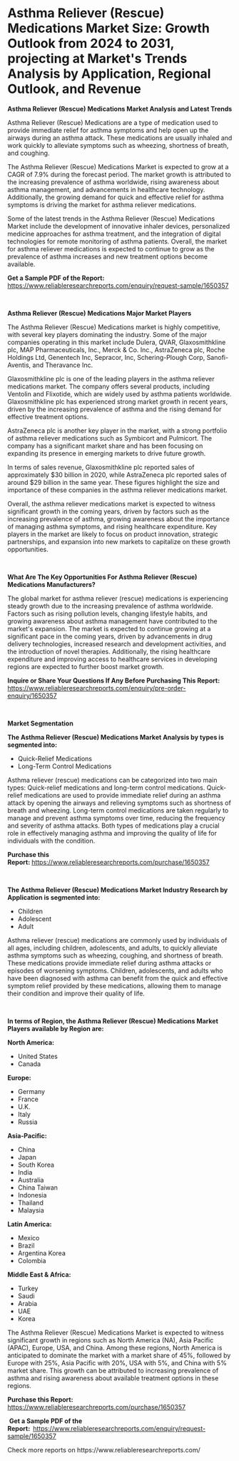 <p><h1>Asthma Reliever (Rescue) Medications Market Size: Growth Outlook from 2024 to 2031, projecting at Market's Trends Analysis by Application, Regional Outlook, and Revenue</h1></p><p><strong>Asthma Reliever (Rescue) Medications Market Analysis and Latest Trends</strong></p>
<p><p>Asthma Reliever (Rescue) Medications are a type of medication used to provide immediate relief for asthma symptoms and help open up the airways during an asthma attack. These medications are usually inhaled and work quickly to alleviate symptoms such as wheezing, shortness of breath, and coughing.</p><p>The Asthma Reliever (Rescue) Medications Market is expected to grow at a CAGR of 7.9% during the forecast period. The market growth is attributed to the increasing prevalence of asthma worldwide, rising awareness about asthma management, and advancements in healthcare technology. Additionally, the growing demand for quick and effective relief for asthma symptoms is driving the market for asthma reliever medications.</p><p>Some of the latest trends in the Asthma Reliever (Rescue) Medications Market include the development of innovative inhaler devices, personalized medicine approaches for asthma treatment, and the integration of digital technologies for remote monitoring of asthma patients. Overall, the market for asthma reliever medications is expected to continue to grow as the prevalence of asthma increases and new treatment options become available.</p></p>
<p><strong>Get a Sample PDF of the Report:&nbsp;</strong> <a href="https://www.reliableresearchreports.com/enquiry/request-sample/1650357">https://www.reliableresearchreports.com/enquiry/request-sample/1650357</a></p>
<p>&nbsp;</p>
<p><strong>Asthma Reliever (Rescue) Medications Major Market Players</strong></p>
<p><p>The Asthma Reliever (Rescue) Medications market is highly competitive, with several key players dominating the industry. Some of the major companies operating in this market include Dulera, QVAR, Glaxosmithkline plc, MAP Pharmaceuticals, Inc., Merck & Co. Inc., AstraZeneca plc, Roche Holdings Ltd, Genentech Inc, Sepracor, Inc, Schering-Plough Corp, Sanofi-Aventis, and Theravance Inc.</p><p>Glaxosmithkline plc is one of the leading players in the asthma reliever medications market. The company offers several products, including Ventolin and Flixotide, which are widely used by asthma patients worldwide. Glaxosmithkline plc has experienced strong market growth in recent years, driven by the increasing prevalence of asthma and the rising demand for effective treatment options.</p><p>AstraZeneca plc is another key player in the market, with a strong portfolio of asthma reliever medications such as Symbicort and Pulmicort. The company has a significant market share and has been focusing on expanding its presence in emerging markets to drive future growth.</p><p>In terms of sales revenue, Glaxosmithkline plc reported sales of approximately $30 billion in 2020, while AstraZeneca plc reported sales of around $29 billion in the same year. These figures highlight the size and importance of these companies in the asthma reliever medications market.</p><p>Overall, the asthma reliever medications market is expected to witness significant growth in the coming years, driven by factors such as the increasing prevalence of asthma, growing awareness about the importance of managing asthma symptoms, and rising healthcare expenditure. Key players in the market are likely to focus on product innovation, strategic partnerships, and expansion into new markets to capitalize on these growth opportunities.</p></p>
<p>&nbsp;</p>
<p><strong>What Are The Key Opportunities For Asthma Reliever (Rescue) Medications Manufacturers?</strong></p>
<p><p>The global market for asthma reliever (rescue) medications is experiencing steady growth due to the increasing prevalence of asthma worldwide. Factors such as rising pollution levels, changing lifestyle habits, and growing awareness about asthma management have contributed to the market's expansion. The market is expected to continue growing at a significant pace in the coming years, driven by advancements in drug delivery technologies, increased research and development activities, and the introduction of novel therapies. Additionally, the rising healthcare expenditure and improving access to healthcare services in developing regions are expected to further boost market growth.</p></p>
<p><strong>Inquire or Share Your Questions If Any Before Purchasing This Report:</strong> <a href="https://www.reliableresearchreports.com/enquiry/pre-order-enquiry/1650357">https://www.reliableresearchreports.com/enquiry/pre-order-enquiry/1650357</a></p>
<p>&nbsp;</p>
<p><strong>Market Segmentation</strong></p>
<p><strong>The Asthma Reliever (Rescue) Medications Market Analysis by types is segmented into:</strong></p>
<p><ul><li>Quick-Relief Medications</li><li>Long-Term Control Medications</li></ul></p>
<p><p>Asthma reliever (rescue) medications can be categorized into two main types: Quick-relief medications and long-term control medications. Quick-relief medications are used to provide immediate relief during an asthma attack by opening the airways and relieving symptoms such as shortness of breath and wheezing. Long-term control medications are taken regularly to manage and prevent asthma symptoms over time, reducing the frequency and severity of asthma attacks. Both types of medications play a crucial role in effectively managing asthma and improving the quality of life for individuals with the condition.</p></p>
<p><strong>Purchase this Report:&nbsp;</strong><a href="https://www.reliableresearchreports.com/purchase/1650357">https://www.reliableresearchreports.com/purchase/1650357</a></p>
<p>&nbsp;</p>
<p><strong>The Asthma Reliever (Rescue) Medications Market Industry Research by Application is segmented into:</strong></p>
<p><ul><li>Children</li><li>Adolescent</li><li>Adult</li></ul></p>
<p><p>Asthma reliever (rescue) medications are commonly used by individuals of all ages, including children, adolescents, and adults, to quickly alleviate asthma symptoms such as wheezing, coughing, and shortness of breath. These medications provide immediate relief during asthma attacks or episodes of worsening symptoms. Children, adolescents, and adults who have been diagnosed with asthma can benefit from the quick and effective symptom relief provided by these medications, allowing them to manage their condition and improve their quality of life.</p></p>
<p>&nbsp;</p>
<p><strong>In terms of Region, the Asthma Reliever (Rescue) Medications Market Players available by Region are:</strong></p>
<p>
    <p> <strong> North America: </strong>
        <ul>
            <li>United States</li>
            <li>Canada</li>
        </ul>
        </p> 
    <p> <strong> Europe: </strong>
        <ul>
            <li>Germany</li>
            <li>France</li>
            <li>U.K.</li>
            <li>Italy</li>
            <li>Russia</li>
        </ul>
        </p> 
    <p> <strong> Asia-Pacific: </strong>
        <ul>
            <li>China</li>
            <li>Japan</li>
            <li>South Korea</li>
            <li>India</li>
            <li>Australia</li>
            <li>China Taiwan</li>
            <li>Indonesia</li>
            <li>Thailand</li>
            <li>Malaysia</li>
        </ul>
        </p> 
    <p> <strong> Latin America: </strong>
        <ul>
            <li>Mexico</li>
            <li>Brazil</li>
            <li>Argentina Korea</li>
            <li>Colombia</li>
        </ul>
        </p> 
    <p> <strong> Middle East & Africa: </strong>
        <ul>
            <li>Turkey</li>
            <li>Saudi</li>
            <li>Arabia</li>
            <li>UAE</li>
            <li>Korea</li>
        </ul>
    </p>
    </p>
<p><p>The Asthma Reliever (Rescue) Medications Market is expected to witness significant growth in regions such as North America (NA), Asia Pacific (APAC), Europe, USA, and China. Among these regions, North America is anticipated to dominate the market with a market share of 45%, followed by Europe with 25%, Asia Pacific with 20%, USA with 5%, and China with 5% market share. This growth can be attributed to increasing prevalence of asthma and rising awareness about available treatment options in these regions.</p></p>
<p><strong>Purchase this Report: </strong><a href="https://www.reliableresearchreports.com/purchase/1650357">https://www.reliableresearchreports.com/purchase/1650357</a></p>
<p>&nbsp;<strong>Get a Sample PDF of the Report:&nbsp;&nbsp;</strong><a href="https://www.reliableresearchreports.com/enquiry/request-sample/1650357">https://www.reliableresearchreports.com/enquiry/request-sample/1650357</a></p>
<p><strong></strong></p>
<p>Check more reports on https://www.reliableresearchreports.com/</p>